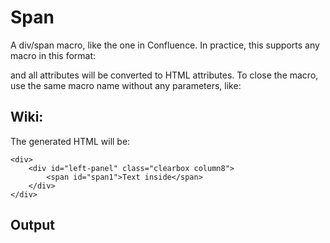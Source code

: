 Span
====

A div/span macro, like the one in Confluence. In practice, this supports
any macro in this format:

and all attributes will be converted to HTML attributes. To close the
macro, use the same macro name without any parameters, like:

Wiki:
-----

The generated HTML will be:

```
<div>
    <div id="left-panel" class="clearbox column8">
        <span id="span1">Text inside</span>
    </div>
</div>
```

Output
------
